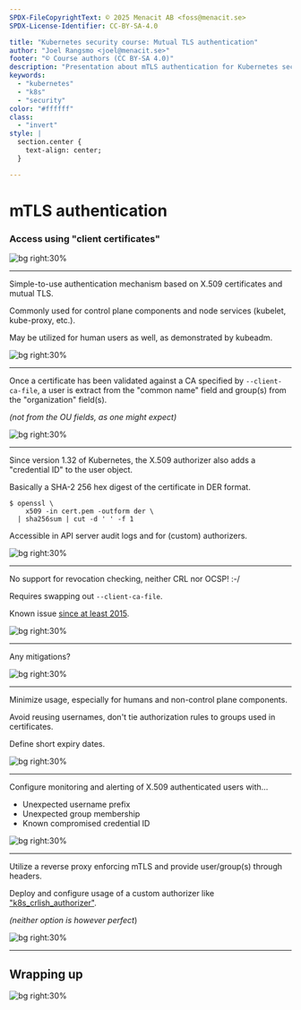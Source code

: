 ```yaml
---
SPDX-FileCopyrightText: © 2025 Menacit AB <foss@menacit.se>
SPDX-License-Identifier: CC-BY-SA-4.0

title: "Kubernetes security course: Mutual TLS authentication"
author: "Joel Rangsmo <joel@menacit.se>"
footer: "© Course authors (CC BY-SA 4.0)"
description: "Presentation about mTLS authentication for Kubernetes security course"
keywords:
  - "kubernetes"
  - "k8s"
  - "security"
color: "#ffffff"
class:
  - "invert"
style: |
  section.center {
    text-align: center;
  }

---
```

<!-- _footer: "%ATTRIBUTION_PREFIX% William Warby (CC BY 2.0)" -->
# mTLS authentication
### Access using "client certificates"

![bg right:30%](images/abstract_face_mural.jpg)

<!--
-->

---
<!-- _footer: "%ATTRIBUTION_PREFIX% William Warby (CC BY 2.0)" -->
Simple-to-use authentication mechanism
based on X.509 certificates and mutual TLS.  

Commonly used for control plane components and
node services (kubelet, kube-proxy, etc.).  
  
May be utilized for human users as well,
as demonstrated by kubeadm.

![bg right:30%](images/abstract_face_mural.jpg)

<!--
-->

---
<!-- _footer: "%ATTRIBUTION_PREFIX% Jason Thibault (CC BY 2.0)" -->
Once a certificate has been validated
against a CA specified by `--client-ca-file`,
a user is extract from the "common name" field
and group(s) from the "organization" field(s).

_(not from the OU fields, as one might expect)_

![bg right:30%](images/biosphere_at_night.jpg)

<!--
-->

---
<!-- _footer: "%ATTRIBUTION_PREFIX% William Warby (CC BY 2.0)" -->
Since version 1.32 of Kubernetes,
the X.509 authorizer also adds a
"credential ID" to the user object.  

Basically a SHA-2 256 hex digest of
the certificate in DER format.

```
$ openssl \
    x509 -in cert.pem -outform der \
  | sha256sum | cut -d ' ' -f 1
```

Accessible in API server audit logs
and for (custom) authorizers.

![bg right:30%](images/grey_monkey.jpg)

<!--
-->

---
<!-- _footer: "%ATTRIBUTION_PREFIX% Andrew Hart (CC BY-SA 2.0)" -->
No support for revocation checking,
neither CRL nor OCSP! :-/  

Requires swapping out `--client-ca-file`.  

Known issue [since at least 2015](https://github.com/kubernetes/kubernetes/issues/18982).

![bg right:30%](images/broken_glass.jpg)

<!--
-->

---
<!-- _footer: "%ATTRIBUTION_PREFIX% Nicholas A. Tonelli (CC BY 2.0)" -->
Any mitigations?

![bg right:30%](images/abandoned_factory_fence.jpg)

<!--
-->

---
<!-- _footer: "%ATTRIBUTION_PREFIX% Nicholas A. Tonelli (CC BY 2.0)" -->
Minimize usage, especially for humans and
non-control plane components.  

Avoid reusing usernames,
don't tie authorization rules to
groups used in certificates.  

Define short expiry dates.

![bg right:30%](images/abandoned_factory_fence.jpg)

<!--
-->

---
<!-- _footer: "%ATTRIBUTION_PREFIX% Nicholas A. Tonelli (CC BY 2.0)" -->
Configure monitoring and alerting of
X.509 authenticated users with...

- Unexpected username prefix
- Unexpected group membership
- Known compromised credential ID

![bg right:30%](images/abandoned_factory_fence.jpg)

<!--
-->

---
<!-- _footer: "%ATTRIBUTION_PREFIX% Nicholas A. Tonelli (CC BY 2.0)" -->
Utilize a reverse proxy enforcing mTLS
and provide user/group(s) through headers.  

Deploy and configure usage of a custom
authorizer like ["k8s\_crlish\_authorizer"](https://github.com/menacit/k8s_crlish_authorizer).  

_(neither option is however perfect_)

![bg right:30%](images/abandoned_factory_fence.jpg)

<!--
-->

---
<!-- _footer: "%ATTRIBUTION_PREFIX% William Warby (CC BY 2.0)" -->
## Wrapping up

![bg right:30%](images/abstract_face_mural.jpg)

<!--
-->

